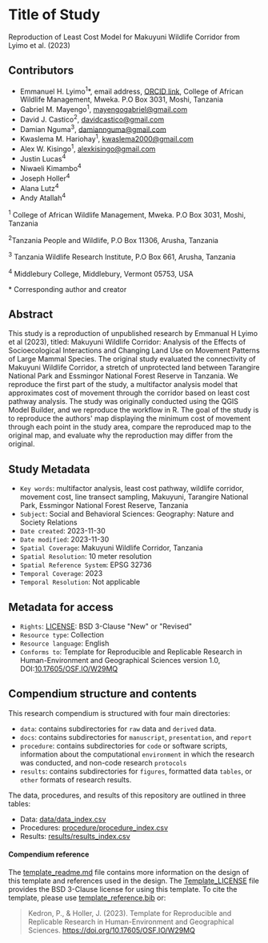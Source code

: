 # Title of Study

Reproduction of Least Cost Model for Makuyuni Wildlife Corridor from Lyimo et al. (2023)

## Contributors

- Emmanuel H. Lyimo<sup>1</sup>\*, email address, [ORCID link](https://orcid.org/0000-0002-5750-8636), College of African Wildlife Management, Mweka. P.O Box 3031, Moshi, Tanzania 
- Gabriel M. Mayengo<sup>1</sup>, mayengogabriel@gmail.com
- David J. Castico<sup>2</sup>, davidcastico@gmail.com
- Damian Nguma<sup>3</sup>, damiannguma@gmail.com
- Kwaslema M. Hariohay<sup>1</sup>, kwaslema2000@gmail.com
- Alex W. Kisingo<sup>1</sup>, alexkisingo@gmail.com
- Justin Lucas<sup>4</sup>
- Niwaeli Kimambo<sup>4</sup>
- Joseph Holler<sup>4</sup>
- Alana Lutz<sup>4</sup>
- Andy Atallah<sup>4</sup>

<sup>1</sup> College of African Wildlife Management, Mweka. P.O Box 3031, Moshi, Tanzania 

<sup>2</sup>Tanzania People and Wildlife, P.O Box 11306, Arusha, Tanzania

<sup>3</sup> Tanzania Wildlife Research Institute, P.O Box 661, Arusha, Tanzania

<sup>4</sup> Middlebury College, Middlebury, Vermont 05753, USA

\* Corresponding author and creator

## Abstract

This study is a reproduction of unpublished research by Emmanual H Lyimo et al (2023), titled: Makuyuni Wildlife Corridor: Analysis of the Effects of Socioecological Interactions and Changing Land Use on Movement Patterns of Large Mammal Species. The original study evaluated the connectivity of Makuyuni Wildlife Corridor, a stretch of unprotected land between Tarangire National Park and Essmingor National Forest Reserve in Tanzania. We reproduce the first part of the study, a multifactor analysis model that approximates cost of movement through the corridor based on least cost pathway analysis. The study was originally conducted using the QGIS Model Builder, and we reproduce the workflow in R. The goal of the study is to reproduce the authors' map displaying the minimum cost of movement through each point in the study area, compare the reproduced map to the original map, and evaluate why the reproduction may differ from the original.

## Study Metadata

- `Key words`: multifactor analysis, least cost pathway, wildlife corridor, movement cost, line transect sampling, Makuyuni, Tarangire National Park, Essmingor National Forest Reserve, Tanzania
- `Subject`: Social and Behavioral Sciences: Geography: Nature and Society Relations
- `Date created`: 2023-11-30
- `Date modified`: 2023-11-30
- `Spatial Coverage`: Makuyuni Wildlife Corridor, Tanzania
- `Spatial Resolution`: 10 meter resolution
- `Spatial Reference System`: EPSG 32736
- `Temporal Coverage`: 2023
- `Temporal Resolution`: Not applicable

## Metadata for access

- `Rights`: [LICENSE](LICENSE): BSD 3-Clause "New" or "Revised"
- `Resource type`: Collection
- `Resource language`: English
- `Conforms to`: Template for Reproducible and Replicable Research in Human-Environment and Geographical Sciences version 1.0, DOI:[10.17605/OSF.IO/W29MQ](https://doi.org/10.17605/OSF.IO/W29MQ)

## Compendium structure and contents

This research compendium is structured with four main directories:

- `data`: contains subdirectories for `raw` data and `derived` data.
- `docs`: contains subdirectories for `manuscript`, `presentation`, and `report`
- `procedure`: contains subdirectories for `code` or software scripts, information about the computational `environment` in which the research was conducted, and non-code research `protocols`
- `results`: contains subdirectories for `figures`, formatted data `tables`, or `other` formats of research results.

The data, procedures, and results of this repository are outlined in three tables:
- Data: [data/data_index.csv](data/data_index.csv)
- Procedures: [procedure/procedure_index.csv](procedure/procedure_index.csv)
- Results: [results/results_index.csv](results/results_index.csv)

#### Compendium reference

The [template_readme.md](template_readme.md) file contains more information on the design of this template and references used in the design.
The [Template_LICENSE](Template_LICENSE) file provides the BSD 3-Clause license for using this template.
To cite the template, please use [template_reference.bib](template_reference.bib) or:
> Kedron, P., & Holler, J. (2023). Template for Reproducible and Replicable Research in Human-Environment and Geographical Sciences. https://doi.org/10.17605/OSF.IO/W29MQ
